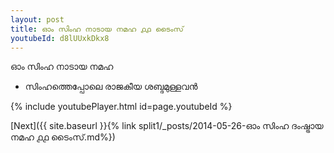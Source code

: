 ```yaml
---
layout: post
title: ഓം സിംഹ നാടായ നമഹ ൧൧ ടൈംസ്
youtubeId: d8lUUxkDkx8
---
```

 
 
 ഓം സിംഹ നാടായ നമഹ 
 
 -  സിംഹത്തെപ്പോലെ രാജകീയ ശബ്ദമുള്ളവൻ 
 
  
 
  
 
 
 
 
 
 


{% include youtubePlayer.html id=page.youtubeId %}
 
[Next]({{ site.baseurl }}{% link  split1/_posts/2014-05-26-ഓം സിംഹ ദംഷ്ട്രായ നമഹ ൧൧ ടൈംസ്.md%})
 
